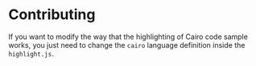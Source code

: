 # Contributing

If you want to modify the way that the highlighting of Cairo code sample works, you just need to change the `cairo` language definition inside the `highlight.js`. 
